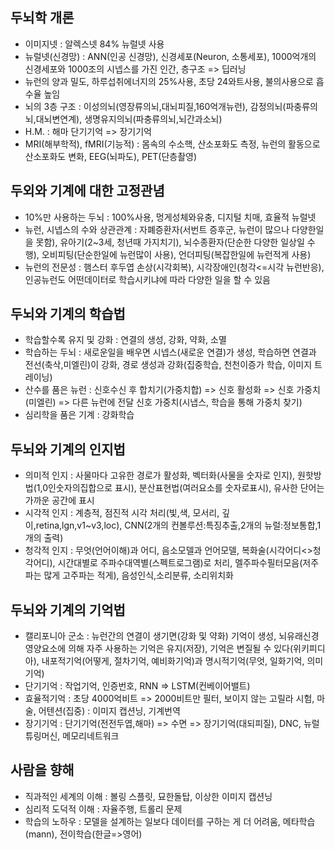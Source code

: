 ## 두뇌학 개론
  - 이미지넷 : 알렉스넷 84% 뉴럴넷 사용
  - 뉴럴넷(신경망) : ANN(인공 신경망), 신경세포(Neuron, 소통세포), 1000억개의 신경세포와 1000조의 시넵스를 가진 인간, 층구조 => 딥러닝
  - 뉴런의 양과 밀도, 하루섭취에너지의 25%사용, 초당 24와트사용, 불의사용으로 흡수율 높임
  - 뇌의 3층 구조 : 이성의뇌(영장류의뇌,대뇌피질,160억개뉴런), 감정의뇌(파충류의뇌,대뇌변연계), 생명유지의뇌(파충류의뇌,뇌간과소뇌)
  - H.M. : 해마 단기기억 => 장기기억
  - MRI(해부학적), fMRI(기능적) : 몸속의 수소핵, 산소포화도 측정, 뉴런의 활동으로 산소포화도 변화, EEG(뇌파도), PET(단층촬영)
  
## 두외와 기계에 대한 고정관념
  - 10%만 사용하는 두뇌 : 100%사용, 멍게성체와유충, 디지털 치매, 효율적 뉴럴넷
  - 뉴런, 시넵스의 수와 상관관계 : 자폐증환자(서번트 증후군, 뉴런이 많으나 다양한일을 못함), 유아기(2~3세, 청년때 가지치기), 뇌수종환자(단순한 다양한 일상일 수행), 오비피팅(단순한일에 뉴런많이 사용), 언더피팅(복잡한일에 뉴런적게 사용)
  - 뉴런의 전문성 : 햄스터 후두엽 손상(시각회복), 시각장애인(청각<=시각 뉴런반응), 인공뉴런도 어떤데이터로 학습시키냐에 따라 다양한 일을 할 수 있음
  
## 두뇌와 기계의 학습법
  - 학습할수록 유지 및 강화 : 연결의 생성, 강화, 약화, 소멸
  - 학습하는 두뇌 : 새로운일을 배우면 시넵스(새로운 연결)가 생성, 학습하면 연결과 전선(축삭,미엘린)이 강화, 경로 생성과 강화(집중학습, 천천이증가 학습, 이미지 트레이닝)
  - 산수를 품은 뉴런 : 신호수신 후 합치기(가중치합) => 신호 활성화 => 신호 가중치(미엘린) => 다른 뉴런에 전달 신호 가중치(시냅스, 학습을 통해 가중치 찾기)
  - 심리학을 품은 기계 : 강화학습

## 두뇌와 기계의 인지법
  - 의미적 인지 : 사물마다 고유한 경로가 활성화, 벡터화(사물을 숫자로 인지), 원핫방법(1,0인숫자의집합으로 표시), 분산표현법(여러요소를 숫자로표시), 유사한 단어는 가까운 공간에 표시
  - 시각적 인지 : 계층적, 점진적 시각 처리(빛,색, 모서리, 깊이,retina,lgn,v1~v3,loc), CNN(2개의 컨볼루션:특징추출,2개의 뉴럴:정보통합,1개의 출력)
  - 청각적 인지 : 무엇(언어이해)과 어디, 음소모델과 언어모델, 복화술(시각어디<>청각어디), 시간대별로 주파수대역별(스펙트로그램)로 처리, 멜주파수필터모음(저주파는 많게 고주파는 적게), 음성인식,소리분류, 소리위치화
  
## 두뇌와 기계의 기억법
  - 캘리포니아 군소 : 뉴런간의 연결이 생기면(강화 및 약화) 기억이 생성, 뇌유래신경영양요소에 의해 자주 사용하는 기억은 유지(저장), 기억은 변질될 수 있다(위키피디아), 내포적기억(어떻게, 절차기억, 예비화기억)과 명시적기억(무엇, 일화기억, 의미기억)
  - 단기기억 : 작업기억, 인증번호, RNN => LSTM(컨베이어밸트)
  - 효율적기억 : 초당 4000억비트 => 2000비트만 필터, 보이지 않는 고릴라 시험, 마술, 어텐션(집중) : 이미지 캡션닝, 기계번역
  - 장기기억 : 단기기억(전전두엽,해마) => 수면 => 장기기억(대되피질), DNC, 뉴럴튜링머신, 메모리네트워크
  
## 사람을 향해
  - 직과적인 세계의 이해 : 볼링 스플릿, 묘한돌탑, 이상한 이미지 캡션닝
  - 심리적 도덕적 이해 : 자율주행, 트롤리 문제
  - 학습의 노하우 : 모델을 설계하는 일보다 데이터를 구하는 게 더 어려움, 메타학습(mann), 전이학습(한글=>영어)
